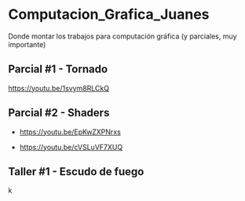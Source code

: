 # Computacion_Grafica_Juanes
Donde montar los trabajos para computación gráfica (y parciales, muy importante)

## Parcial #1 - Tornado
https://youtu.be/1svym8RLCkQ

## Parcial #2 - Shaders
- https://youtu.be/EpKwZXPNrxs

- https://youtu.be/cVSLuVF7XUQ

## Taller #1 - Escudo de fuego
k
